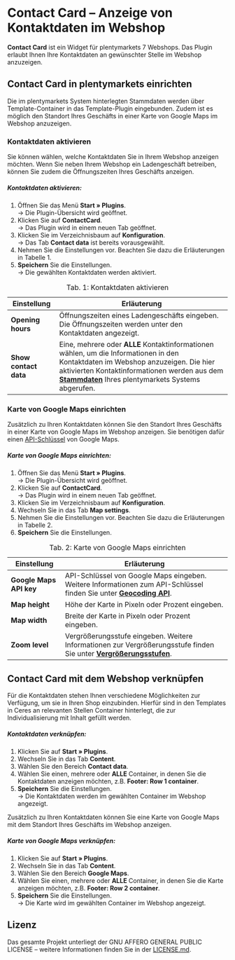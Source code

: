 # Contact Card – Anzeige von Kontaktdaten im Webshop

**Contact Card** ist ein Widget für plentymarkets 7 Webshops. Das Plugin erlaubt Ihnen Ihre Kontaktdaten an gewünschter Stelle im Webshop anzuzeigen.

## Contact Card in plentymarkets einrichten

Die im plentymarkets System hinterlegten Stammdaten werden über Template-Container in das Template-Plugin eingebunden. Zudem ist es möglich den Standort Ihres Geschäfts in einer Karte von Google Maps im Webshop anzuzeigen.

### Kontaktdaten aktivieren

Sie können wählen, welche Kontaktdaten Sie in Ihrem Webshop anzeigen möchten. Wenn Sie neben Ihrem Webshop ein Ladengeschäft betreiben, können Sie zudem die Öffnungszeiten Ihres Geschäfts anzeigen.

##### Kontaktdaten aktivieren:


1. Öffnen Sie das Menü **Start » Plugins**.<br /> → Die Plugin-Übersicht wird geöffnet.
2. Klicken Sie auf **ContactCard**.<br /> → Das Plugin wird in einem neuen Tab geöffnet.
3. Klicken Sie im Verzeichnisbaum auf **Konfiguration**.<br /> → Das Tab **Contact data** ist bereits vorausgewählt.
4. Nehmen Sie die Einstellungen vor. Beachten Sie dazu die Erläuterungen in Tabelle 1.
5. **Speichern** Sie die Einstellungen.<br /> → Die gewählten Kontaktdaten werden aktiviert.


<table>
<thead>
<tr>  
<th>Einstellung</th>
<th>Erläuterung</th> 
</tr>
</thead>
<tbody>   
<tr>
<td><b>Opening hours</b></td>  
<td>Öffnungszeiten eines Ladengeschäfts eingeben. Die Öffnungszeiten werden unter den Kontaktdaten angezeigt.</td>
</tr>
<tr>
<td><b>Show contact data</b></td>  
<td>Eine, mehrere oder <strong>ALLE</strong> Kontaktinformationen wählen, um die Informationen in den Kontaktdaten im Webshop anzuzeigen. Die hier aktivierten Kontaktinformationen werden aus dem <a href="https://www.plentymarkets.eu/handbuch/arbeiten-mit-plentymarkets/grundeinstellungen/stammdaten/"><b>Stammdaten</b></a> Ihres plentymarkets Systems abgerufen.</td>
</tr>
</tbody>
<caption>Tab. 1: Kontaktdaten aktivieren</caption>
</table>

### Karte von Google Maps einrichten

Zusätzlich zu Ihren Kontaktdaten können Sie den Standort Ihres Geschäfts in einer Karte von Google Maps im Webshop anzeigen. Sie benötigen dafür einen [API-Schlüssel](https://developers.google.com/maps/documentation/geocoding/get-api-key?hl=de) von Google Maps.

##### Karte von Google Maps einrichten:


1. Öffnen Sie das Menü **Start » Plugins**.<br /> → Die Plugin-Übersicht wird geöffnet.
2. Klicken Sie auf **ContactCard**.<br /> → Das Plugin wird in einem neuen Tab geöffnet.
3. Klicken Sie im Verzeichnisbaum auf **Konfiguration**.
4. Wechseln Sie in das Tab **Map settings**.
4. Nehmen Sie die Einstellungen vor. Beachten Sie dazu die Erläuterungen in Tabelle 2.
5. **Speichern** Sie die Einstellungen.


<table>
<thead>
<tr>  
<th>Einstellung</th>
<th>Erläuterung</th> 
</tr>
</thead>
<tbody>   
<tr>
<td><b>Google Maps API key</b></td>  
<td>API-Schlüssel von Google Maps eingeben. Weitere Informationen zum API-Schlüssel finden Sie unter <a href="https://developers.google.com/maps/documentation/geocoding/get-api-key?hl=de" target="_blank"><b>Geocoding API</b></a>.</td>
</tr>
<tr>
<td><b>Map height</b></td>  
<td>Höhe der Karte in Pixeln oder Prozent eingeben.</td>
</tr>
<tr>
<td><b>Map width</b></td>  
<td>Breite der Karte in Pixeln oder Prozent eingeben.</td>
</tr>
<tr>
<td><b>Zoom level</b></td>  
<td>Vergrößerungsstufe eingeben. Weitere Informationen zur Vergrößerungsstufe finden Sie unter <a href="https://developers.google.com/maps/documentation/static-maps/intro?hl=de#Zoomlevels" target="_blank"><b>Vergrößerungsstufen</b></a>.</td>
</tr>
</tbody>
<caption>Tab. 2: Karte von Google Maps einrichten</caption>
</table>

## Contact Card mit dem Webshop verknüpfen

Für die Kontaktdaten stehen Ihnen verschiedene Möglichkeiten zur Verfügung, um sie in Ihren Shop einzubinden.
Hierfür sind in den Templates in Ceres an relevanten Stellen Container hinterlegt, die zur Individualisierung mit Inhalt gefüllt werden.

##### Kontaktdaten verknüpfen:

1. Klicken Sie auf **Start » Plugins**.
2. Wechseln Sie in das Tab **Content**. 
3. Wählen Sie den Bereich **Contact data**.
4. Wählen Sie einen, mehrere oder **ALLE** Container, in denen Sie die Kontaktdaten anzeigen möchten, z.B. **Footer: Row 1 container**.
5. **Speichern** Sie die Einstellungen.<br /> → Die Kontaktdaten werden im gewählten Container im Webshop angezeigt.


Zusätzlich zu Ihren Kontaktdaten können Sie eine Karte von Google Maps mit dem Standort Ihres Geschäfts im Webshop anzeigen. 

##### Karte von Google Maps verknüpfen:

1. Klicken Sie auf **Start » Plugins**.
2. Wechseln Sie in das Tab **Content**. 
3. Wählen Sie den Bereich **Google Maps**.
4. Wählen Sie einen, mehrere oder **ALLE** Container, in denen Sie die Karte anzeigen möchten, z.B. **Footer: Row 2 container**.
5. **Speichern** Sie die Einstellungen.<br /> → Die Karte wird im gewählten Container im Webshop angezeigt.

## Lizenz

Das gesamte Projekt unterliegt der GNU AFFERO GENERAL PUBLIC LICENSE – weitere Informationen finden Sie in der [LICENSE.md](https://github.com/plentymarkets/plugin-contact-card/blob/master/LICENSE.md).